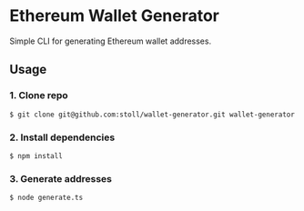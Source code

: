 # Ethereum Wallet Generator

Simple CLI for generating Ethereum wallet addresses.

## Usage

### 1. Clone repo

```
$ git clone git@github.com:stoll/wallet-generator.git wallet-generator
```

### 2. Install dependencies

```
$ npm install
```

### 3. Generate addresses

```
$ node generate.ts
```